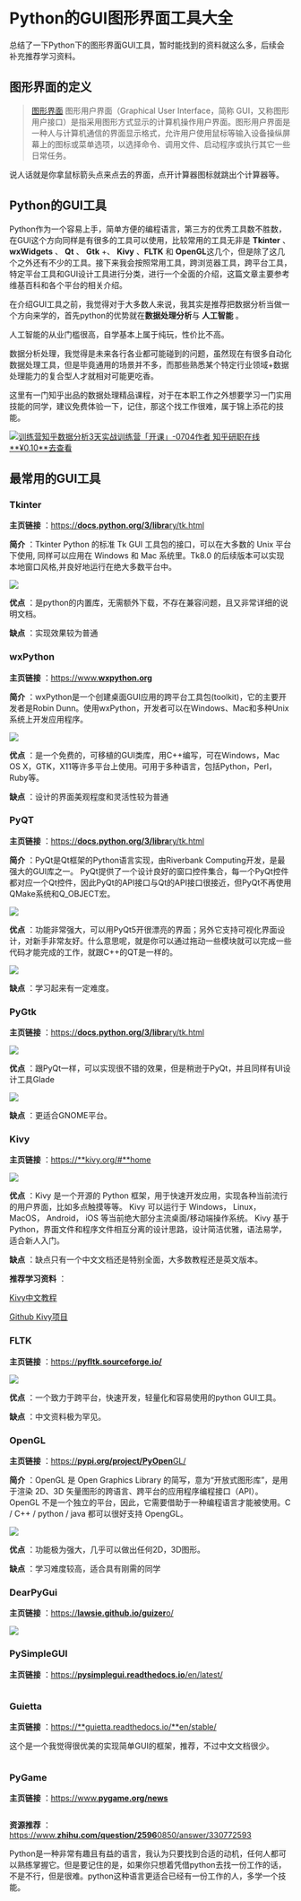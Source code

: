 # Python的GUI图形界面工具大全

总结了一下Python下的图形界面GUI工具，暂时能找到的资料就这么多，后续会补充推荐学习资料。

## **图形界面的定义**

> [图形界面](https://link.zhihu.com/?target=https%3A//baike.baidu.com/item/GUI/479966%3Ffromtitle%3D%25E5%259B%25BE%25E5%25BD%25A2%25E7%2594%25A8%25E6%2588%25B7%25E7%2595%258C%25E9%259D%25A2%26fromid%3D3352324)
> 图形用户界面（Graphical User Interface，简称 GUI，又称图形用户接口）是指采用图形方式显示的计算机操作用户界面。图形用户界面是一种人与计算机通信的界面显示格式，允许用户使用鼠标等输入设备操纵屏幕上的图标或菜单选项，以选择命令、调用文件、启动程序或执行其它一些日常任务。

说人话就是你拿鼠标箭头点来点去的界面，点开计算器图标就跳出个计算器等。

## **Python的GUI工具**

Python作为一个容易上手，简单方便的编程语言，第三方的优秀工具数不胜数，在GUI这个方向同样是有很多的工具可以使用，比较常用的工具无非是 **Tkinter** 、 **wxWidgets** 、 **Qt** 、 **Gtk** +、 **Kivy** 、**FLTK** 和 **OpenGL**这几个，但是除了这几个之外还有不少的工具。接下来我会按照常用工具，跨浏览器工具，跨平台工具，特定平台工具和GUI设计工具进行分类，进行一个全面的介绍，这篇文章主要参考维基百科和各个平台的相关介绍。

在介绍GUI工具之前，我觉得对于大多数人来说，我其实是推荐把数据分析当做一个方向来学的，首先python的优势就在**数据处理分析**与 **人工智能** 。

人工智能的从业门槛很高，自学基本上属于纯玩，性价比不高。

数据分析处理，我觉得是未来各行各业都可能碰到的问题，虽然现在有很多自动化数据处理工具，但是毕竟通用的场景并不多，而那些熟悉某个特定行业领域+数据处理能力的复合型人才就相对可能更吃香。

这里有一门知乎出品的数据处理精品课程，对于在本职工作之外想要学习一门实用技能的同学，建议免费体验一下，记住，那这个找工作很难，属于锦上添花的技能。

[![](https://pic3.zhimg.com/v2-840e50b732c458a138350738922da9ee_720w.jpg?source=b555e01d)训练营知乎数据分析3天实战训练营「开课」-0704作者 知乎研职在线**¥0.10**去查看](https://api.zhihu.com/poisson-marketing/recommendation/url/97ab0cb85be5bebb6c0634f263a68f26)

## **最常用的GUI工具**

### **Tkinter**

 **主页链接** ：[https://**docs.python.org/3/libra**ry/tk.html](https://link.zhihu.com/?target=https%3A//docs.python.org/3/library/tk.html)

 **简介** ：Tkinter Python 的标准 Tk GUI 工具包的接口，可以在大多数的 Unix 平台下使用, 同样可以应用在 Windows 和 Mac 系统里。Tk8.0 的后续版本可以实现本地窗口风格,并良好地运行在绝大多数平台中。

![](https://pic3.zhimg.com/80/v2-ef8962edfa764336a171c7c168b1acee_1440w.jpg)

 **优点** ：是python的内置库，无需额外下载，不存在兼容问题，且又非常详细的说明文档。

 **缺点** ：实现效果较为普通

### **wxPython**

 **主页链接** ：[https://www.**wxpython.org**](https://link.zhihu.com/?target=https%3A//www.wxpython.org)

 **简介** ：wxPython是一个创建桌面GUI应用的跨平台工具包(toolkit)，它的主要开发者是Robin Dunn。使用wxPython，开发者可以在Windows、Mac和多种Unix系统上开发应用程序。

![](https://pic1.zhimg.com/80/v2-9b47894dd14ad1f67cd086eb8fd853d8_1440w.jpg)

 **优点** ：是一个免费的，可移植的GUI类库，用C++编写，可在Windows，Mac OS X，GTK，X11等许多平台上使用。可用于多种语言，包括Python，Perl，Ruby等。

 **缺点** ：设计的界面美观程度和灵活性较为普通

### **PyQT**

 **主页链接** ：[https://**docs.python.org/3/libra**ry/tk.html](https://link.zhihu.com/?target=https%3A//docs.python.org/3/library/tk.html)

 **简介** ：PyQt是Qt框架的Python语言实现，由Riverbank Computing开发，是最强大的GUI库之一。 PyQt提供了一个设计良好的窗口控件集合，每一个PyQt控件都对应一个Qt控件，因此PyQt的API接口与Qt的API接口很接近，但PyQt不再使用QMake系统和Q_OBJECT宏。

![](https://pic4.zhimg.com/80/v2-8451498077c7066056c3b09ff166d1e3_1440w.jpg)

 **优点** ：功能非常强大，可以用PyQt5开很漂亮的界面；另外它支持可视化界面设计，对新手非常友好。什么意思呢，就是你可以通过拖动一些模块就可以完成一些代码才能完成的工作，就跟C++的QT是一样的。

![](https://pic2.zhimg.com/80/v2-91ce47761d86f5e389e9f04380b59ecd_1440w.jpg)

 **缺点** ：学习起来有一定难度。

### **PyGtk**

 **主页链接** ：[https://**docs.python.org/3/libra**ry/tk.html](https://link.zhihu.com/?target=https%3A//docs.python.org/3/library/tk.html)

![](https://pic3.zhimg.com/80/v2-e0d412df1b15f9b8c2dafcdd3b218d22_1440w.jpg)

 **优点** ：跟PyQt一样，可以实现很不错的效果，但是稍逊于PyQt，并且同样有UI设计工具Glade

![](https://pic1.zhimg.com/80/v2-7fb6b0a6462b3a3395e147ef7a252e9c_1440w.jpg)

 **缺点** ：更适合GNOME平台。

### **Kivy**

 **主页链接** ：[https://**kivy.org/#**home](https://link.zhihu.com/?target=https%3A//kivy.org/%23home)

![](https://pic4.zhimg.com/80/v2-011e450ec79278f4cacdf6ff62aa39ab_1440w.jpg)

 **优点** ：Kivy 是一个开源的 Python 框架，用于快速开发应用，实现各种当前流行的用户界面，比如多点触摸等等。 Kivy 可以运行于 Windows， Linux， MacOS， Android， iOS 等当前绝大部分主流桌面/移动端操作系统。 Kivy 基于 Python，界面文件和程序文件相互分离的设计思路，设计简洁优雅，语法易学，适合新人入门。

 **缺点** ：缺点只有一个中文文档还是特别全面，大多数教程还是英文版本。

 **推荐学习资料** ：

[Kivy中文教程](https://link.zhihu.com/?target=https%3A//cycleuser.gitbooks.io/kivy-guide-chinese/content/)

[Github Kivy项目](https://link.zhihu.com/?target=https%3A//github.com/topics/kivy-application)

### **FLTK**

 **主页链接** ：[https://**pyfltk.sourceforge.io/**](https://link.zhihu.com/?target=https%3A//pyfltk.sourceforge.io/)

![](https://pic3.zhimg.com/80/v2-26671e87619445842eeb989a86718f02_1440w.jpg)

 **优点** ：一个致力于跨平台，快速开发，轻量化和容易使用的python GUI工具。

 **缺点** ：中文资料极为罕见。

### **OpenGL**

 **主页链接** ：[https://**pypi.org/project/PyOpen**GL/](https://link.zhihu.com/?target=https%3A//pypi.org/project/PyOpenGL/)

 **简介** ：OpenGL 是 Open Graphics Library 的简写，意为“开放式图形库”，是用于渲染 2D、3D 矢量图形的跨语言、跨平台的应用程序编程接口（API）。OpenGL 不是一个独立的平台，因此，它需要借助于一种编程语言才能被使用。C / C++ / python / java 都可以很好支持 OpengGL。

![](https://pic3.zhimg.com/80/v2-38e0b4389a4c0a12c34808c38210b042_1440w.jpg)

 **优点** ：功能极为强大，几乎可以做出任何2D，3D图形。

 **缺点** ：学习难度较高，适合具有刚需的同学

### **DearPyGui**

 **主页链接** ：[https://**lawsie.github.io/guizer**o/](https://link.zhihu.com/?target=https%3A//lawsie.github.io/guizero/)

![](https://pic1.zhimg.com/80/v2-d94a07eaee252858e9c586a937d92cac_1440w.jpg)

### **PySimpleGUI**

 **主页链接** ：[https://**pysimplegui.readthedocs.io**/en/latest/](https://link.zhihu.com/?target=https%3A//pysimplegui.readthedocs.io/en/latest/)

![]()

### **Guietta**

 **主页链接** ：[https://**guietta.readthedocs.io/**en/stable/](https://link.zhihu.com/?target=https%3A//guietta.readthedocs.io/en/stable/)

这个是一个我觉得很优美的实现简单GUI的框架，推荐，不过中文文档很少。

![]()

### **PyGame**

 **主页链接** ：[https://www.**pygame.org/news**](https://link.zhihu.com/?target=https%3A//www.pygame.org/news)

![]()

 **资源推荐** ：[https://www.**zhihu.com/question/2596**0850/answer/330772593](https://www.zhihu.com/question/25960850/answer/330772593)

Python是一种非常有趣且有益的语言，我认为只要找到合适的动机，任何人都可以熟练掌握它。但是要记住的是，如果你只想着凭借python去找一份工作的话，不是不行，但是很难。python这种语言更适合已经有一份工作的人，多学一个技能。
